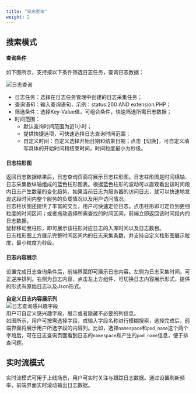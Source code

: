 ```yaml
---
title: "日志查询"
weight: 2
---
```


## 搜索模式
#### 查询条件
如下图所示，支持按以下条件筛选日志任务，查询日志数据：

![日志查询](/imgs/user-guide/logs/logsearch.png)

- 日志任务：选择在日志任务管理中创建的日志采集任务；
- 查询语句：输入查询语句，示例：status:200 AND extension:PHP；
- 筛选条件：选择Key-Value值，可组合条件，快速筛选所需日志数据；
- 时间范围：
  - 默认查询时间范围为近1小时；
  - 提供快捷选项，可快速选择日志查询时间范围；
  - 自定义时间：自定义选择开始日期和结束日期；点击【切换】，可自定义填写具体的开始时间和结束时间，时间粒度最小为秒级。

#### 日志柱形图
返回日志数据结果后，日志查询页面将展示日志柱形图。日志柱形图是时间横轴、日志采集数纵轴组成的蓝色柱形图表。根据蓝色柱形的波动可以直观看出该时间段内日志产生数量的变化趋势。如果当前日志为服务器的访问日志，就可以快速地发现这段时间内整个服务的负载情况以及用户访问情况。  
日志柱状图还提供了丰富的交互，用户可快速定位日志。点击柱形即可定位到更细粒度的时间区间；或者拖动选择所需查找的时间区间，前端立即返回该时间段内的日志数据。  
鼠标移动至柱形，即可展示该柱形对应日志的入库时间以及日志数目。  
日志柱形图上方展示完整时间区间内的日志采集条数，并支持自定义柱形图展示粒度，最小粒度为秒级。  


#### 日志内容展示
设置完成日志查询条件后，前端界面即可展示日志内容。左侧为日志采集时间，可正逆序排列。右侧为日志内容，点击左上方组件，可切换日志内容展示形式，提供的形式有原始日志以及Json形式。  

**自定义日志内容展示列**  
![日志查询感兴趣字段](/imgs/user-guide/logs/logsearch-fields.png)  
用户可自定义感兴趣字段，展示或者隐藏不必要的列信息。  
如图所示，用户可按需选择字段，或输入字段名称进行模糊搜索，选择完成后，前端界面将展示用户所选字段的内容列。比如，选择`namespace`和`pod_name`这个两个字段后，可在日志查询页面看到日志的`namespace`和产生的`pod_name`信息，便于排查问题。  

## 实时流模式
实时流模式可用于上线场景，用户可实时关注与跟踪日志数据。通过设置刷新频率，前端界面实时滚动输出日志数据。  